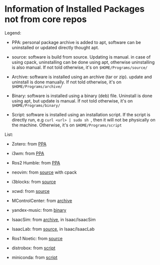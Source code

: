# Information of Installed Packages not from core repos

Legend:

- PPA: personal package archive is added to apt, software can be uninstalled or updated directly thought apt.

- source: software is build from source. Updating is manual. in case of using cpack, uninstalling can be done using apt, otherwise uninstalling is also manual. If not told otherwise, it's on `$HOME/Programs/source/`

- Archive: software is installed using an archive (tar or zip). update and uninstall is done manually. If not told otherwise, it's on `$HOME/Programs/archive/`

- Binary: software is installed using a binary (deb) file. Uninstall is done using apt, but update is manual. If not told otherwise, it's on `$HOME/Programs/binary/`

- Script: software is installed using an installation script. If the script is directly run, e.g `curl <url> | sudo sh `, then it will not be physically on the machine. Otherwise, it's on `$HOME/Programs/script`

List:

- Zotero: from [PPA](https://github.com/retorquere/zotero-deb)

- i3wm: from [PPA](https://i3wm.org/docs/repositories.html)

- Ros2 Humble: from [PPA](https://docs.ros.org/en/humble/Installation/Ubuntu-Install-Debs.html)

- neovim: from [source](https://github.com/neovim/neovim) with cpack

- i3blocks: from [source](https://github.com/vivien/i3blocks)

- xcwd: from [source](https://github.com/schischi/xcwd)

- MControlCenter: from [archive](https://github.com/dmitry-s93/MControlCenter)

- yandex-music: from [binary](https://github.com/cucumber-sp/yandex-music-linux)

- IsaacSim: from [archive](https://docs.isaacsim.omniverse.nvidia.com/latest/installation/download.html#download-isaac-sim-short), in Isaac/IsaacSim

- IsaacLab: from [source](https://github.com/ZeinBarhoum/IsaacLab), in Isaac/IsaacLab

- Ros1 Noetic: from [source](https://gist.github.com/Meltwin/fe2c15a5d7e6a8795911907f627255e0)

- distrobox: from [script](https://github.com/89luca89/distrobox?tab=readme-ov-file#curl-or-wget)

- miniconda: from [script](https://www.anaconda.com/docs/getting-started/miniconda/install#macos-linux-installation)
